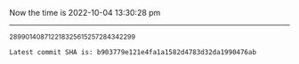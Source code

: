 Now the time is 2022-10-04 13:30:28 pm

---

<small>289901408712218325615257284342299</small>

```txt
Latest commit SHA is: b903779e121e4fa1a1582d4783d32da1990476ab
```
